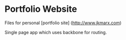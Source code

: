 # Portfolio Website
Files for personal [portfolio site] (http://www.jkmarx.com) 

Single page app which uses backbone for routing.
